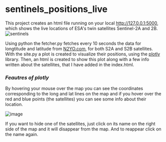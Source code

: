 # sentinels_positions_live
This project creates an html file running on your local http://127.0.0.1:5000, which shows the live locations of ESA's twin satellites Sentinel-2A and 2B.
![sentinels](https://github.com/mMandilara/sentinels_positions_live/assets/107554706/1e92d060-25db-448d-83b8-f8bdf610d507)

Using python the fetcher.py fetches every 10 seconds the data for longtitude and latitude from [N2YO.com](https://www.n2yo.com/), for both S2A and S2B satellites. With the site.py a plot is created to visualize their positions, using the [plotly](https://plotly.com) library. Then, an html is created to show this plot along with a few info written about the satellites, that I have added in the index.html.

### ***Feautres of plotly***

By hovering your mouse over the map you can see the coordinates corresponding to the long and lat lines on the map and if you hover over the red and blue points (the satellites) you can see some info about their location. 

![image](https://github.com/mMandilara/sentinels_positions_live/assets/107554706/85b95916-4b28-44bb-9792-b45a900a3bd5)

If you want to hide one of the satellites, just click on its name on the right side of the map and it will disappear from the map. And to reappear click on the name again.
